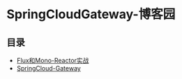 #  SpringCloudGateway-博客园

## 目录

  * [Flux和Mono-Reactor实战](/study/Java后端/05-SpringCloud/SpringCloudGateway-博客园/Flux和Mono-Reactor实战)
  * [SpringCloud-Gateway](/study/Java后端/05-SpringCloud/SpringCloudGateway-博客园/SpringCloud-Gateway)